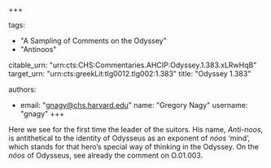 +++

tags:
- "A Sampling of Comments on the Odyssey"
- "Antinoos"

citable_urn: "urn:cts:CHS:Commentaries.AHCIP:Odyssey.1.383.xLRwHqB"
target_urn: "urn:cts:greekLit:tlg0012.tlg002:1.383"
title: "Odyssey 1.383"

authors:
- email: "gnagy@chs.harvard.edu"
  name: "Gregory Nagy"
  username: "gnagy"
+++

<p>Here we see for the first time the leader of the suitors. His name, <em>Anti-noos</em>, is antithetical to the identity of Odysseus as an exponent of <em>nóos</em> ‘mind’, which stands for that hero’s special way of thinking in the Odyssey. On the <em>nóos</em> of Odysseus, see already the comment on O.01.003. </p>